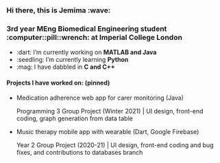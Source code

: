 <h3>Hi there, this is Jemima :wave:</h3>

<h3>
3rd year MEng Biomedical Engineering student :computer::pill::wrench: at Imperial College London
</h3>

<ul>
  <li>:dart: I’m currently working on <b> MATLAB and Java </b></li>
  <li>:seedling: I’m currently learning <b> Python </b></li>
  <li>:mag: I have dabbled in <b> C and C++ </b></li>
</ul>

<h4>Projects I have worked on: (pinned)</h4>
<ul>
  <li>Medication adherence web app for carer monitoring (Java)</li>
  <p>Programming 3 Group Project (Winter 2021) | UI design, front-end coding, graph generation from data table</p>
  <li>Music therapy mobile app with wearable (Dart, Google Firebase)</li>
  <p>Year 2 Group Project (2020-21) | UI design, front-end coding and bug fixes, and contributions to databases branch</p>
</ul>
